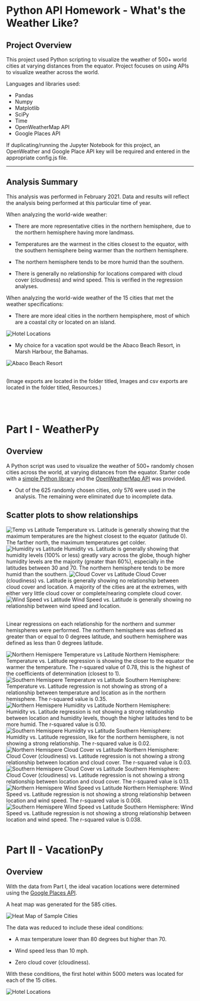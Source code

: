 # Python API Homework - What's the Weather Like?

## Project Overview
This project used Python scripting to visualize the weather of 500+ world cities at varying distances from the equator. Project focuses on using APIs to visualize weather across the world.

Languages and libraries used:

* Pandas
* Numpy
* Matplotlib
* SciPy
* Time
* OpenWeatherMap API
* Google Places API

If duplicating/running the Jupyter Notebook for this project, an OpenWeather and Google Place API key will be required and entered in the appropriate config.js file.

---

## Analysis Summary
This analysis was performed in February 2021. Data and results will reflect the analysis being performed at this particular time of year.

When analyzing the world-wide weather:

  * There are more representative cities in the northern hemisphere, due to the northern hemisphere having more landmass.
  
  * Temperatures are the warmest in the cities closest to the equator, with the southern hemisphere being warmer than the northern hemisphere. 

  * The northern hemisphere tends to be more humid than the southern.
  
  * There is generally no relationship for locations compared with cloud cover (cloudiness) and wind speed. This is verified in the regression analyses.

 When analyzing the world-wide weather of the 15 cities that met the weather specifications:

 * There are more ideal cities in the northern hempisphere, most of which are a coastal city or located on an island.

 <img src="Images/hotellocations.png" alt="Hotel Locations">

 * My choice for a vacation spot would be the Abaco Beach Resort, in Marsh Harbour, the Bahamas.  
 
  <img src="Images/resort.png" alt="Abaco Beach Resort">

<br />
<br />

  (Image exports are located in the folder titled, Images and csv exports are located in the folder titled, Resources.)

<br />
<br />

# Part I - WeatherPy
## Overview
A Python script was used to visualize the weather of 500+ randomly chosen cities across the world, at varying distances from the equator. Starter code with a [simple Python library](https://pypi.python.org/pypi/citipy) and the [OpenWeatherMap API](https://openweathermap.org/api) was provided.

* Out of the 625 randomly chosen cities, only 576 were used in the analysis. The remaining were eliminated due to incomplete data.

## Scatter plots to show relationships

<img src="Images/LatTemp.png" alt="Temp vs Latitude">
Temperature vs. Latitude is generally showing that the maximum temperatures are the highest closest to the equator (latitude 0). The farther north, the maximum temperatures get colder.

<img src="Images/LatHum.png" alt="Humidity vs Latitude">
Humidity vs. Latitude is generally showing that humidity levels (100% or less) greatly vary across the globe, though higher humidity levels are the majority (greater than 60%), especially in the latitudes between 30 and 70. The northern hemisphere tends to be more humid than the southern.

<img src="Images/LatCloud.png" alt="Cloud Cover vs Latitude">
Cloud Cover (cloudiness) vs. Latitude is generally showing no relationship between cloud cover and location. A majority of the cities are at the extremes, with either very little cloud cover or complete/nearing complete cloud cover.

<img src="Images/LatWind.png" alt="Wind Speed vs Latitude">
Wind Speed  vs. Latitude is generally showing no relationship between wind speed and location.

<br />
<br />

Linear regressions on each relationship for the northern and summer hemispheres were performed. The northern hemisphere was defined as greater than or equal to 0 degrees latitude, and southern hemisphere was defined as less than 0 degrees latitude.

<img src="Images/NTemp.png" alt="Northern Hemispere Temperature vs Latitude">
Northern Hemisphere: Temperature vs. Latitude regression is showing the closer to the equator the warmer the temperature. The r-squared value of 0.78, this is the highest of the coefficients of determination (closest to 1).

<img src="Images/STemp.png" alt="Southern Hemispere Temperature vs Latitude">
Southern Hemisphere: Temperature vs. Latitude regression is not showing as strong of a relationship between temperature and location as in the northern hemisphere. The r-squared value is 0.35.

<img src="Images/NHum.png" alt="Northern Hemispere Humidity vs Latitude">
Northern Hemisphere: Humidity vs. Latitude regression is not showing a strong relationship between location and humidity levels, though the higher latitudes tend to be more humid. The r-squared value is 0.10.

<img src="Images/SHum.png" alt="Southern Hemispere Humidity vs Latitude">
Southern Hemisphere: Humidity vs. Latitude regression, like for the northern hemisphere, is not showing a strong relationship. The r-squared value is 0.02.

<img src="Images/NCloud.png" alt="Northern Hemispere Cloud Cover vs Latitude">
Northern Hemisphere: Cloud Cover (cloudiness) vs. Latitude regression is not showing a strong relationship between location and cloud cover. The r-squared value is 0.03.

<img src="Images/SCloud.png" alt="Southern Hemispere Cloud Cover vs Latitude">
Southern Hemisphere: Cloud Cover (cloudiness) vs. Latitude regression is not showing a strong relationship between location and cloud cover. The r-squared value is 0.13.

<img src="Images/NWind.png" alt="Northern Hemispere Wind Speed vs Latitude">
Northern Hemisphere: Wind Speed vs. Latitude regression is not showing a strong relationship between location and wind speed. The r-squared value is 0.008.

<img src="Images/SWind.png" alt="Southern Hemispere Wind Speed vs Latitude">
Southern Hemisphere: Wind Speed vs. Latitude regression is not showing a strong relationship between location and wind speed. The r-squared value is 0.038.

<br />
<br />

# Part II - VacationPy

## Overview
With the data from Part I, the ideal vacation locations were determined using the [Google Places API](https://developers.google.com/places/web-service/overview).

A heat map was generated for the 585 cities. 

<img src="Images/cities.png" alt="Heat Map of Sample Cities">

The data was reduced to include these ideal conditions:

  * A max temperature lower than 80 degrees but higher than 70.

  * Wind speed less than 10 mph.

  * Zero cloud cover (cloudiness).

With these conditions, the first hotel within 5000 meters was located for each of the 15 cities.

<img src="Images/hotellocations.png" alt="Hotel Locations">

